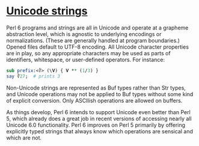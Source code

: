 [1]: http://rosettacode.org/wiki/Unicode_strings

# [Unicode strings][1]

Perl 6 programs and strings are all in Unicode and operate at a grapheme abstraction level, which is agnostic to underlying encodings or normalizations. (These are generally handled at program boundaries.) Opened files default to UTF-8 encoding. All Unicode character properties are in play, so any appropriate characters may be used as parts of identifiers, whitespace, or user-defined operators. For instance:

```perl
sub prefix:<∛> (\𝐕) { 𝐕 ** (1/3) }
say ∛27;  # prints 3
```


Non-Unicode strings are represented as Buf types rather than Str types, and Unicode operations may not be applied to Buf types without some kind of explicit conversion. Only ASCIIish operations are allowed on buffers.



As things develop, Perl 6 intends to support Unicode even better than Perl 5, which already does a great job in recent versions of accessing nearly all Unicode 6.0 functionality. Perl 6 improves on Perl 5 primarily by offering explicitly typed strings that always know which operations are sensical and which are not.